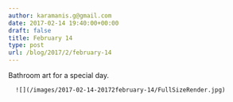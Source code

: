 ```yaml
---
author: karamanis.g@gmail.com
date: 2017-02-14 19:40:00+00:00
draft: false
title: February 14
type: post
url: /blog/2017/2/february-14
---
```


Bathroom art for a special day.


  
      ![](/images/2017-02-14-20172february-14/FullSizeRender.jpg)

